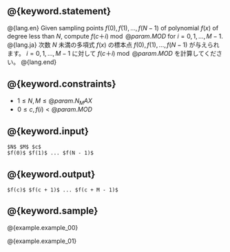 ## @{keyword.statement}

@{lang.en}
Given sampling points $f(0), f(1), \ldots , f(N - 1)$ of polynomial $f(x)$ of degree less than $N$, compute $f(c ＋ i) \bmod @{param.MOD}$ for $i = 0, 1, \ldots , M - 1$.
@{lang.ja}
次数 $N$ 未満の多項式 $f(x)$ の標本点 $f(0), f(1), \ldots , f(N - 1)$ が与えられます。
$i = 0, 1, \ldots , M - 1$ に対して $f(c ＋ i) \bmod @{param.MOD}$ を計算してください。
@{lang.end}

## @{keyword.constraints}

- $1 \leq N,M \leq @{param.N_MAX}$
- $0 \leq c, f(i) < @{param.MOD}$

## @{keyword.input}

```
$N$ $M$ $c$
$f(0)$ $f(1)$ ... $f(N - 1)$
```

## @{keyword.output}

```
$f(c)$ $f(c + 1)$ ... $f(c + M - 1)$
```

## @{keyword.sample}

@{example.example_00}

@{example.example_01}